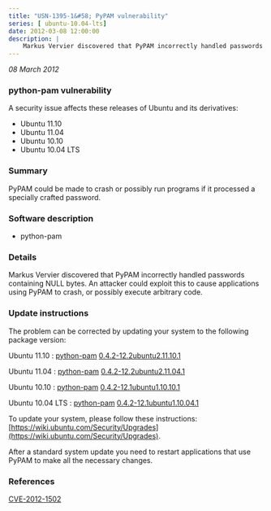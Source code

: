 ```yaml
---
title: "USN-1395-1&#58; PyPAM vulnerability"
series: [ ubuntu-10.04-lts]
date: 2012-03-08 12:00:00
description: |
    Markus Vervier discovered that PyPAM incorrectly handled passwords containing NULL bytes. An attacker could exploit this to cause applications using PyPAM to crash, or possibly execute arbitrary code. 
--- 
```

 
 

*08 March 2012*

### python-pam vulnerability

A security issue affects these releases of Ubuntu and its derivatives:

* Ubuntu 11.10
* Ubuntu 11.04
* Ubuntu 10.10
* Ubuntu 10.04 LTS

### Summary

PyPAM could be made to crash or possibly run programs if it processed a specially crafted password.

### Software description

* python-pam 

### Details

Markus Vervier discovered that PyPAM incorrectly handled passwords containing NULL bytes. An attacker could exploit this to cause applications using PyPAM to crash, or possibly execute arbitrary code. 

### Update instructions

The problem can be corrected by updating your system to the following package version:

Ubuntu 11.10
 : [python-pam](https://launchpad.net/ubuntu/+source/python-pam) <span> [0.4.2-12.2ubuntu2.11.10.1](https://launchpad.net/ubuntu/+source/python-pam/0.4.2-12.2ubuntu2.11.10.1) </span> 

Ubuntu 11.04
 : [python-pam](https://launchpad.net/ubuntu/+source/python-pam) <span> [0.4.2-12.2ubuntu2.11.04.1](https://launchpad.net/ubuntu/+source/python-pam/0.4.2-12.2ubuntu2.11.04.1) </span> 

Ubuntu 10.10
 : [python-pam](https://launchpad.net/ubuntu/+source/python-pam) <span> [0.4.2-12.1ubuntu1.10.10.1](https://launchpad.net/ubuntu/+source/python-pam/0.4.2-12.1ubuntu1.10.10.1) </span> 

Ubuntu 10.04 LTS
 : [python-pam](https://launchpad.net/ubuntu/+source/python-pam) <span> [0.4.2-12.1ubuntu1.10.04.1](https://launchpad.net/ubuntu/+source/python-pam/0.4.2-12.1ubuntu1.10.04.1) </span> 

To update your system, please follow these instructions: [https://wiki.ubuntu.com/Security/Upgrades](https://wiki.ubuntu.com/Security/Upgrades).

After a standard system update you need to restart applications that use PyPAM to make all the necessary changes. 

### References

 
 [CVE-2012-1502](http://people.ubuntu.com/~ubuntu-security/cve/CVE-2012-1502)
 

